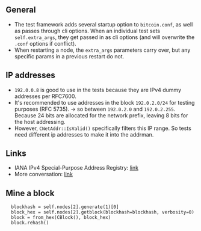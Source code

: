 ## General
- The test framework adds several startup option to `bitcoin.conf`, as well as
  passes through cli options. When an individual test sets `self.extra_args`,
  they get passed in as cli options (and will overwrite the `.conf` options if
  conflict).
- When restarting a node, the `extra_args` parameters carry over, but any
  specific params in a previous restart do not.

## IP addresses
- `192.0.0.8` is good to use in the tests because they are IPv4 dummy addresses
  per RFC7600.
- It's recommended to use addresses in the block `192.0.2.0/24` for testing
  purposes (RFC 5735). -> so between `192.0.2.0` and `192.0.2.255`. Because 24
  bits are allocated for the network prefix, leaving 8 bits for the host
  addressing.
- However, `CNetAddr::IsValid()` specifically filters this IP range. So tests
  need different ip addresses to make it into the addrman.

## Links
- IANA IPv4 Special-Purpose Address Registry: [link](https://www.iana.org/assignments/iana-ipv4-special-registry/iana-ipv4-special-registry.xhtml)
- More conversation: [link](https://github.com/bitcoin/bitcoin/pull/22098#discussion_r680236317)

## Mine a block
```
  blockhash = self.nodes[2].generate(1)[0]
  block_hex = self.nodes[2].getblock(blockhash=blockhash, verbosity=0)
  block = from_hex(CBlock(), block_hex)
  block.rehash()
```
